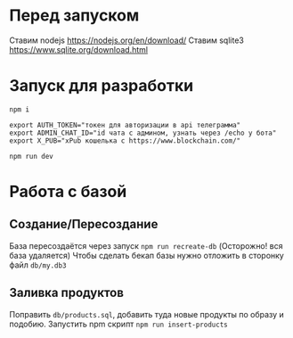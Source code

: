Перед запуском
==============
Ставим nodejs https://nodejs.org/en/download/
Ставим sqlite3 https://www.sqlite.org/download.html

Запуск для разработки
=====================

```
npm i

export AUTH_TOKEN="токен для авторизации в api телеграмма"
export ADMIN_CHAT_ID="id чата с админом, узнать через /echo у бота"
export X_PUB="xPub кошелька с https://www.blockchain.com/"

npm run dev
```

Работа с базой
==============

Создание/Пересоздание
---------------------
База пересоздаётся через запуск `npm run recreate-db` (Осторожно! вся база удаляется)
Чтобы сделать бекап базы нужно отложить в сторонку файл `db/my.db3`

Заливка продуктов
-----------------

Поправить `db/products.sql`, добавить туда новые продукты по образу и подобию.
Запустить npm скрипт `npm run insert-products`
